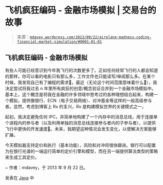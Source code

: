 <!--yml

类别：未分类

日期：2024 年 05 月 18 日 06:01:21

-->

# 飞机疯狂编码 - 金融市场模拟 | 交易台的故事

> 来源：[`mdavey.wordpress.com/2013/09/22/airplane-madness-coding-financial-market-simulation/#0001-01-01`](https://mdavey.wordpress.com/2013/09/22/airplane-madness-coding-financial-market-simulation/#0001-01-01)

## 飞机疯狂编码 - 金融市场模拟

有些人可能已经意识到今年我飞行的次数更多了。正如任何经常飞行的人都会知道的那样，你可以看的电影只有那么多，工作文件也只能读写/审阅那么多。在某个时候，我发现自己有了编程的需求🙂。最近（无论这个时间范围意味着什么🙂），我决定尝试将我过去 n 年里所有疯狂的创意/概念验证合并到一个金融市场模拟中。基本上，这个概念是将我在金融的许多领域中思考过的各种理想结合起来，构建一个模拟，提供像银行、ECN（电子交易网络）、对冲基金等这样的一般高级参与者。显然，考虑到博客上 Rx 的复兴，Rx 是构建模拟世界的关键模式之一。

起初，我决定避免任何 IPC，并简单地构建了一个内存中的消息总线，用于连接单个进程内的参与者（以及利用单独的消息总线连接参与者内的子参与者），以提供飞行中更快的开发速度🙂。未来，我期望这种情况会发生变化，以使解决方案能够扩展。

今天模拟器支持定价和执行（基本功能），风险和对冲将很快跟进。银行可以配置为在银行光谱的一端运行简单的定价引擎和模型，而在另一端提供算法类型的策略来生成工具定价。

~ 作者：mdavey，于 2013 年 9 月 22 日。

发表在 [Java](https://mdavey.wordpress.com/category/languages/java/) 中
